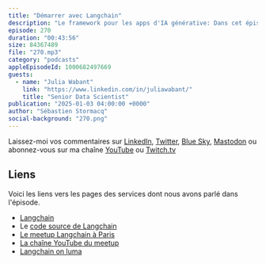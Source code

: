 ```yaml
---
title: "Démarrer avec Langchain"
description: "Le framework pour les apps d'IA générative: Dans cet épisode, Seb échange avec Julia Wabant au sujet de LangChain, un framework open source conçu pour faciliter le développement d’applications s’appuyant sur des modèles de langage étendus (LLMs) et l’IA générative. Ils explorent les composants de LangChain, le rôle des agents dans l’orchestration des tâches complexes, et les défis techniques rencontrés par les développeurs. Julia partage des exemples concrets d’utilisation et explique comment intégrer cette technologie dans des processus métiers existants. L’épisode aborde également le soutien de la communauté LangChain, du meetup français que Julia à co-créé et les perspectives d’avenir pour l’IA générative."
episode: 270
duration: "00:43:56"
size: 84367489
file: "270.mp3"
category: "podcasts"
appleEpisodeId: 1000682497669
guests:
  - name: "Julia Wabant"
    link: "https://www.linkedin.com/in/juliawabant/"
    title: "Senior Data Scientist"
publication: "2025-01-03 04:00:00 +0000"
author: "Sébastien Stormacq"
social-background: "270.png"
---
```


Laissez-moi vos commentaires sur [LinkedIn](https://www.linkedin.com/in/sebastienstormacq/), [Twitter](https://twitter.com/sebsto), [Blue Sky](https://bsky.app/profile/sebsto.bsky.social), [Mastodon](https://awscommunity.social/@sebsto) ou abonnez-vous sur ma chaîne [YouTube](https://www.youtube.com/sebsto) ou [Twitch.tv](https://www.twitch.tv/sebAWS)

## Liens

Voici les liens vers les pages des services dont nous avons parlé dans l'épisode.

- [Langchain](https://www.langchain.com)
- Le [code source de Langchain](https://github.com/langchain-ai)
- [Le meetup Langchain à Paris](https://www.meetup.com/paris-langchain-llm-meetup-innovating-language-technology/)
- [La chaîne YouTube du meetup](https://www.youtube.com/@MultimodalAICommunity)
- [Langchain on luma](https://lu.ma/langchain)


